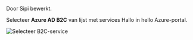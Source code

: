 Door Sipi bewerkt.

Selecteer **Azure AD B2C** van lijst met services Hallo in hello Azure-portal.

![Selecteer B2C-service](media/active-directory-b2c-find-service-settings/select-b2c-service.png)
